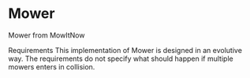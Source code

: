 Mower
=====

Mower from MowItNow


Requirements
This implementation of Mower is designed in an evolutive way.
The requirements do not specify what should happen if multiple mowers enters in collision.
